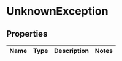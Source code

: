 
# UnknownException

## Properties
Name | Type | Description | Notes
------------ | ------------- | ------------- | -------------




